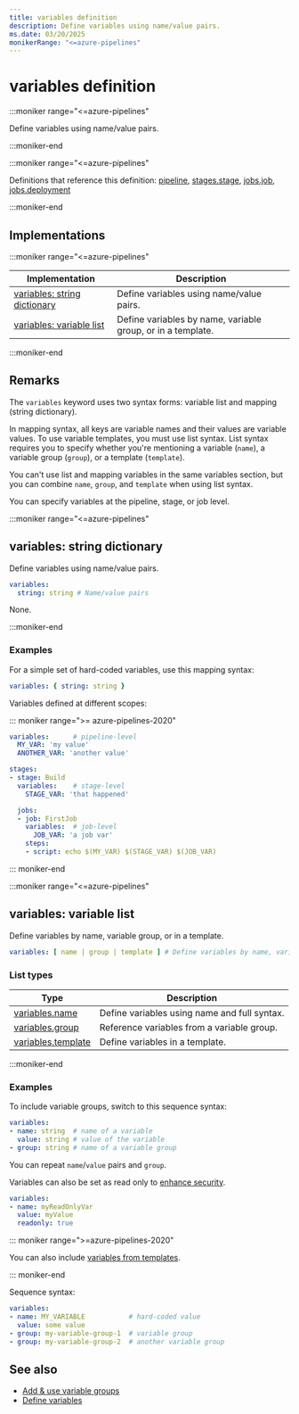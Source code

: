 ```yaml
---
title: variables definition
description: Define variables using name/value pairs.
ms.date: 03/20/2025
monikerRange: "<=azure-pipelines"
---
```


# variables definition

<!-- :::description::: -->
:::moniker range="<=azure-pipelines"

<!-- :::editable-content name="description"::: -->
Define variables using name/value pairs.
<!-- :::editable-content-end::: -->

:::moniker-end
<!-- :::description-end::: -->

<!-- :::parents::: -->
:::moniker range="<=azure-pipelines"

Definitions that reference this definition: [pipeline](pipeline.md), [stages.stage](stages-stage.md), [jobs.job](jobs-job.md), [jobs.deployment](jobs-deployment.md)

:::moniker-end

<!-- :::parents-end::: -->

## Implementations

<!-- :::implementations-list::: -->
:::moniker range="<=azure-pipelines"

| Implementation | Description |
|---|---|
| [variables: string dictionary](#variablesmapping) | Define variables using name/value pairs. |
| [variables: variable list](#variablesvariablelist) | Define variables by name, variable group, or in a template. |

:::moniker-end
<!-- :::implementations-list-end::: -->

<!-- :::remarks::: -->
<!-- :::editable-content name="remarks"::: -->
## Remarks

The `variables` keyword uses two syntax forms: variable list and mapping (string dictionary).

In mapping syntax, all keys are variable names and their values are variable values. To use variable templates, you must use list syntax. List syntax requires you to specify whether you're mentioning a variable (`name`), a variable group (`group`), or a template (`template`).

You can't use list and mapping variables in the same variables section, but you can combine `name`, `group`, and `template` when using list syntax.

You can specify variables at the pipeline, stage, or job level.
<!-- :::editable-content-end::: -->
<!-- :::remarks-end::: -->

<!-- :::examples::: -->
<!-- :::editable-content name="examples"::: -->
<!-- :::editable-content-end::: -->
<!-- :::examples-end::: -->

<!-- :::implementations::: -->
<!-- :::implementation-item name="variables: mapping"::: -->
<a name="variablesmapping"></a>
<!-- :::objectAnyOf::: -->
:::moniker range="<=azure-pipelines"

<!-- :::implementation-signature::: -->
## variables: string dictionary
<!-- :::implementation-signature-end::: -->

<!-- :::implementation-description::: -->
<!-- :::editable-content name="description"::: -->
Define variables using name/value pairs.
<!-- :::editable-content-end::: -->
<!-- :::implementation-description-end::: -->

<!-- :::implementation-syntax::: -->
```yaml
variables:
  string: string # Name/value pairs
```
<!-- :::implementation-syntax-end::: -->

<!-- :::implementation-properties::: -->
None.
<!-- :::implementation-properties-end::: -->

:::moniker-end
<!-- :::objectAnyOf-end::: -->

<!-- :::remarks::: -->
<!-- :::editable-content name="remarks"::: -->
<!-- :::editable-content-end::: -->
<!-- :::remarks-end::: -->

<!-- :::examples::: -->
<!-- :::editable-content name="examples"::: -->
### Examples

For a simple set of hard-coded variables, use this mapping syntax:

```yaml
variables: { string: string }
```

Variables defined at different scopes:

::: moniker range=">= azure-pipelines-2020"

```yaml
variables:      # pipeline-level
  MY_VAR: 'my value'
  ANOTHER_VAR: 'another value'

stages:
- stage: Build
  variables:    # stage-level
    STAGE_VAR: 'that happened'

  jobs:
  - job: FirstJob
    variables:  # job-level
      JOB_VAR: 'a job var'
    steps:
    - script: echo $(MY_VAR) $(STAGE_VAR) $(JOB_VAR)
```

::: moniker-end
<!-- :::editable-content-end::: -->
<!-- :::examples-end::: -->
<!-- :::implementation-item-end::: -->
<!-- :::implementation-item name="variables: variable list"::: -->
<a name="variablesvariablelist"></a>
<!-- :::arrayAnyOf::: -->
:::moniker range="<=azure-pipelines"

<!-- :::implementation-signature::: -->
## variables: variable list
<!-- :::implementation-signature-end::: -->

<!-- :::implementation-description::: -->
<!-- :::editable-content name="description"::: -->
Define variables by name, variable group, or in a template.
<!-- :::editable-content-end::: -->
<!-- :::implementation-description-end::: -->

<!-- :::implementation-syntax::: -->
```yaml
variables: [ name | group | template ] # Define variables by name, variable group, or in a template.
```
<!-- :::implementation-syntax-end::: -->

### List types

<!-- :::implementation-list-types::: -->
| Type | Description |
|---|---|
| [variables.name](variables-name.md) | Define variables using name and full syntax. |
| [variables.group](variables-group.md) | Reference variables from a variable group. |
| [variables.template](variables-template.md) | Define variables in a template. |
<!-- :::implementation-list-types-end::: -->

:::moniker-end
<!-- :::arrayAnyOf-end::: -->

<!-- :::remarks::: -->
<!-- :::editable-content name="remarks"::: -->
<!-- :::editable-content-end::: -->
<!-- :::remarks-end::: -->

<!-- :::examples::: -->
<!-- :::editable-content name="examples"::: -->
### Examples

To include variable groups, switch to this sequence syntax:

```yaml
variables:
- name: string  # name of a variable
  value: string # value of the variable
- group: string # name of a variable group
```

You can repeat `name`/`value` pairs and `group`.

Variables can also be set as read only to [enhance security](/azure/devops/pipelines/security/inputs#variables). 

```yaml
variables:
- name: myReadOnlyVar
  value: myValue
  readonly: true
```

::: moniker range=">=azure-pipelines-2020"

You can also include [variables from templates](/azure/devops/pipelines/process/templates#variable-reuse).

::: moniker-end

Sequence syntax:

```yaml
variables:
- name: MY_VARIABLE           # hard-coded value
  value: some value
- group: my-variable-group-1  # variable group
- group: my-variable-group-2  # another variable group
```
<!-- :::editable-content-end::: -->
<!-- :::examples-end::: -->
<!-- :::implementation-item-end::: -->
<!-- :::implementations-end::: -->

<!-- :::see-also::: -->
<!-- :::editable-content name="seeAlso"::: -->
## See also

- [Add & use variable groups](/azure/devops/pipelines/library/variable-groups)
- [Define variables](/azure/devops/pipelines/process/variables)
<!-- :::editable-content-end::: -->
<!-- :::see-also-end::: -->
